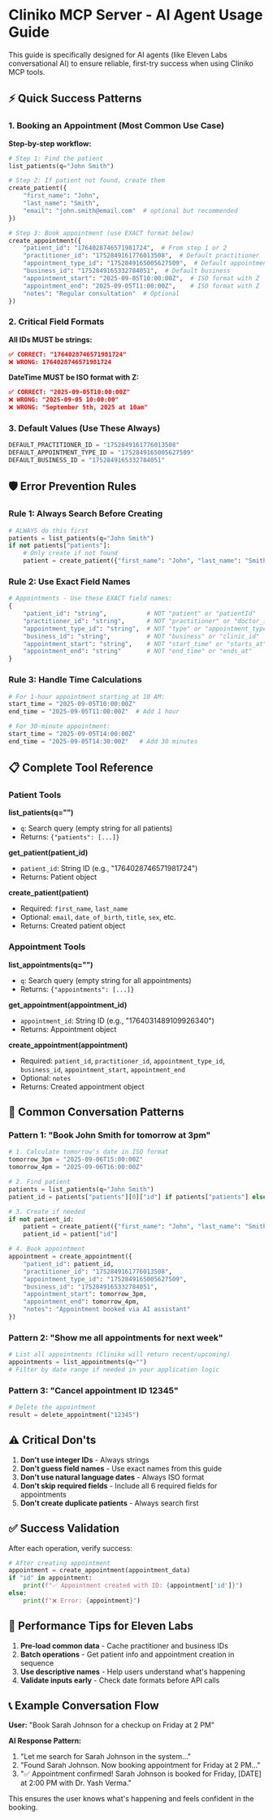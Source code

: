 # Cliniko MCP Server - AI Agent Usage Guide

This guide is specifically designed for AI agents (like Eleven Labs conversational AI) to ensure reliable, first-try success when using Cliniko MCP tools.

## ⚡ Quick Success Patterns

### 1. Booking an Appointment (Most Common Use Case)

**Step-by-step workflow:**
```python
# Step 1: Find the patient
list_patients(q="John Smith")

# Step 2: If patient not found, create them
create_patient({
    "first_name": "John",
    "last_name": "Smith",
    "email": "john.smith@email.com"  # optional but recommended
})

# Step 3: Book appointment (use EXACT format below)
create_appointment({
    "patient_id": "1764028746571981724",  # From step 1 or 2
    "practitioner_id": "1752849161776013508",  # Default practitioner
    "appointment_type_id": "1752849165005627509",  # Default appointment type
    "business_id": "1752849165332784051",  # Default business
    "appointment_start": "2025-09-05T10:00:00Z",  # ISO format with Z
    "appointment_end": "2025-09-05T11:00:00Z",    # ISO format with Z
    "notes": "Regular consultation"  # Optional
})
```

### 2. Critical Field Formats

**All IDs MUST be strings:**
```json
✅ CORRECT: "1764028746571981724"
❌ WRONG: 1764028746571981724
```

**DateTime MUST be ISO format with Z:**
```json
✅ CORRECT: "2025-09-05T10:00:00Z"
❌ WRONG: "2025-09-05 10:00:00"
❌ WRONG: "September 5th, 2025 at 10am"
```

### 3. Default Values (Use These Always)

```python
DEFAULT_PRACTITIONER_ID = "1752849161776013508"
DEFAULT_APPOINTMENT_TYPE_ID = "1752849165005627509"  
DEFAULT_BUSINESS_ID = "1752849165332784051"
```

## 🛡️ Error Prevention Rules

### Rule 1: Always Search Before Creating
```python
# ALWAYS do this first
patients = list_patients(q="John Smith")
if not patients["patients"]:
    # Only create if not found
    patient = create_patient({"first_name": "John", "last_name": "Smith"})
```

### Rule 2: Use Exact Field Names
```python
# Appointments - Use these EXACT field names:
{
    "patient_id": "string",           # NOT "patient" or "patientId"
    "practitioner_id": "string",      # NOT "practitioner" or "doctor_id"
    "appointment_type_id": "string",  # NOT "type" or "appointment_type"
    "business_id": "string",          # NOT "business" or "clinic_id"
    "appointment_start": "string",    # NOT "start_time" or "starts_at"
    "appointment_end": "string"       # NOT "end_time" or "ends_at"
}
```

### Rule 3: Handle Time Calculations
```python
# For 1-hour appointment starting at 10 AM:
start_time = "2025-09-05T10:00:00Z"
end_time = "2025-09-05T11:00:00Z"  # Add 1 hour

# For 30-minute appointment:
start_time = "2025-09-05T14:00:00Z" 
end_time = "2025-09-05T14:30:00Z"   # Add 30 minutes
```

## 📋 Complete Tool Reference

### Patient Tools

**list_patients(q="")**
- `q`: Search query (empty string for all patients)
- Returns: `{"patients": [...]}`

**get_patient(patient_id)**
- `patient_id`: String ID (e.g., "1764028746571981724")
- Returns: Patient object

**create_patient(patient)**
- Required: `first_name`, `last_name`
- Optional: `email`, `date_of_birth`, `title`, `sex`, etc.
- Returns: Created patient object

### Appointment Tools

**list_appointments(q="")**
- `q`: Search query (empty string for all appointments)
- Returns: `{"appointments": [...]}`

**get_appointment(appointment_id)**
- `appointment_id`: String ID (e.g., "1764031489109926340")
- Returns: Appointment object

**create_appointment(appointment)**
- Required: `patient_id`, `practitioner_id`, `appointment_type_id`, `business_id`, `appointment_start`, `appointment_end`
- Optional: `notes`
- Returns: Created appointment object

## 🔧 Common Conversation Patterns

### Pattern 1: "Book John Smith for tomorrow at 3pm"
```python
# 1. Calculate tomorrow's date in ISO format
tomorrow_3pm = "2025-09-06T15:00:00Z"
tomorrow_4pm = "2025-09-06T16:00:00Z"

# 2. Find patient
patients = list_patients(q="John Smith")
patient_id = patients["patients"][0]["id"] if patients["patients"] else None

# 3. Create if needed
if not patient_id:
    patient = create_patient({"first_name": "John", "last_name": "Smith"})
    patient_id = patient["id"]

# 4. Book appointment
appointment = create_appointment({
    "patient_id": patient_id,
    "practitioner_id": "1752849161776013508",
    "appointment_type_id": "1752849165005627509",
    "business_id": "1752849165332784051", 
    "appointment_start": tomorrow_3pm,
    "appointment_end": tomorrow_4pm,
    "notes": "Appointment booked via AI assistant"
})
```

### Pattern 2: "Show me all appointments for next week"
```python
# List all appointments (Cliniko will return recent/upcoming)
appointments = list_appointments(q="")
# Filter by date range if needed in your application logic
```

### Pattern 3: "Cancel appointment ID 12345"
```python
# Delete the appointment
result = delete_appointment("12345")
```

## ⚠️ Critical Don'ts

1. **Don't use integer IDs** - Always strings
2. **Don't guess field names** - Use exact names from this guide
3. **Don't use natural language dates** - Always ISO format
4. **Don't skip required fields** - Include all 6 required fields for appointments
5. **Don't create duplicate patients** - Always search first

## ✅ Success Validation

After each operation, verify success:
```python
# After creating appointment
appointment = create_appointment(appointment_data)
if "id" in appointment:
    print(f"✅ Appointment created with ID: {appointment['id']}")
else:
    print(f"❌ Error: {appointment}")
```

## 🎯 Performance Tips for Eleven Labs

1. **Pre-load common data** - Cache practitioner and business IDs
2. **Batch operations** - Get patient info and appointment creation in sequence
3. **Use descriptive names** - Help users understand what's happening
4. **Validate inputs early** - Check date formats before API calls

## 📞 Example Conversation Flow

**User:** "Book Sarah Johnson for a checkup on Friday at 2 PM"

**AI Response Pattern:**
1. "Let me search for Sarah Johnson in the system..."
2. "Found Sarah Johnson. Now booking appointment for Friday at 2 PM..."
3. "✅ Appointment confirmed! Sarah Johnson is booked for Friday, [DATE] at 2:00 PM with Dr. Yash Verma."

This ensures the user knows what's happening and feels confident in the booking.
